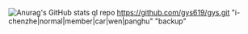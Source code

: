 ![Anurag's GitHub stats](https://github-readme-stats.vercel.app/api?username=gys619&show_icons=true&theme=radical)
	ql repo https://github.com/gys619/gys.git "i-chenzhe|normal|member|car|wen|panghu" "backup"
